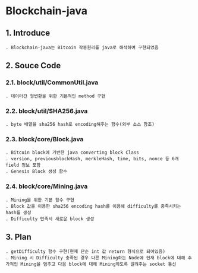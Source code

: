 # Blockchain-java

## 1. Introduce
    . Blockchain-java는 Bitcoin 작동원리를 java로 해석하여 구현되었음


## 2. Souce Code
### 2.1. block/util/CommonUtil.java
    . 데이터간 형변환을 위한 기본적인 method 구현

### 2.2. block/util/SHA256.java
    . byte 배열을 sha256 hash로 encoding해주는 함수(외부 소스 참조)

### 2.3. block/core/Block.java
    . Bitcoin block에 기반한 java converting block Class
    . version, previousblockHash, merkleHash, time, bits, nonce 등 6개 field 정보 포함
    . Genesis Block 생성 함수

### 2.4. block/core/Mining.java
    . Mining을 위한 기본 함수 구현
    . Block 값을 이용한 sha256 encoding hash를 이용해 difficulty를 충족시키는 hash를 생성
    . Difficulty 만족시 새로운 block 생성


## 3. Plan
    . getDifficulty 함수 구현(현재 단순 int 값 return 형식으로 되어있음)
    . Mining 시 Difficulty 충족된 경우 다른 Mining하는 Node에 현재 block에 대해 추가적인 Mining을 멈추고 다음 block에 대해 Mining하도록 알려주는 socket 통신 
